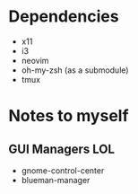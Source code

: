 # Dependencies

- x11
- i3
- neovim
- oh-my-zsh (as a submodule)
- tmux

# Notes to myself

## GUI Managers LOL

- gnome-control-center
- blueman-manager
